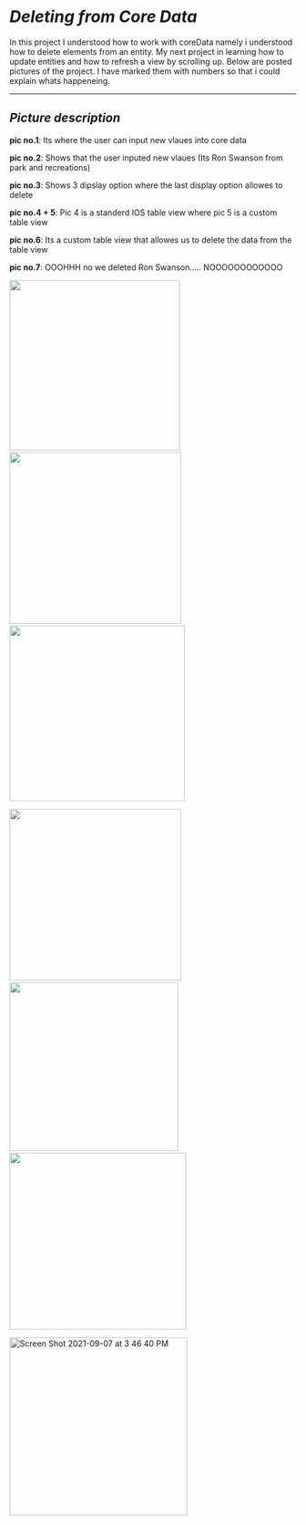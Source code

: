 # *Deleting from Core Data*

In this project I understood how to work with coreData namely i understood how to delete elements from an entity. My next project in learning how to update entities 
and how to refresh a view by scrolling up. Below are posted pictures of the project. I have marked them with numbers so that i could explain whats happeneing.

--------------------------------------------------------------------------------------------------------------------------------------------------------------------

## *Picture description*

**pic no.1**: Its where the user can input new vlaues into core data

**pic no.2**: Shows that the user inputed new vlaues (Its Ron Swanson from park and recreations)

**pic no.3**: Shows 3 dipslay option where the last display option allowes to delete

**pic no.4 + 5**: Pic 4 is a standerd IOS table view where pic 5 is a custom table view

**pic no.6**: Its a custom table view that allowes us to delete the data from the table view

**pic no.7**: OOOHHH no we deleted Ron Swanson..... NOOOOOOOOOOOO

<p float="left">
  <img src="https://user-images.githubusercontent.com/67702241/132356243-6e95d28f-9384-4fab-82ab-9a5b1e92780c.png" width="299" />
  &nbsp;&nbsp;
  <img src="https://user-images.githubusercontent.com/67702241/132356272-2d538d94-9a1d-4cfe-8464-954620f0b685.png" width="301" /> 
  &nbsp;&nbsp;
  <img src="https://user-images.githubusercontent.com/67702241/132356757-ad8caf1f-4e09-4f35-accd-d32f1fb62754.png" width="308" />
</p>

<p float="left">
  <img src="https://user-images.githubusercontent.com/67702241/132361535-035883c3-cc76-4093-a84c-4a2d9cdb0bce.png" width="301" />
  &nbsp;&nbsp;
  <img src="https://user-images.githubusercontent.com/67702241/132361541-4efb27f3-f613-4d96-8ccb-537610910190.png" width="296" /> 
  &nbsp;&nbsp;
  <img src="https://user-images.githubusercontent.com/67702241/132361754-2f679251-da0a-4be0-b894-a229634b91e3.png"  width="310" />
</p>

<img width="312" alt="Screen Shot 2021-09-07 at 3 46 40 PM" src="https://user-images.githubusercontent.com/67702241/132361549-87f23053-c75c-45b2-9efa-1b5a1052dc9b.png">


